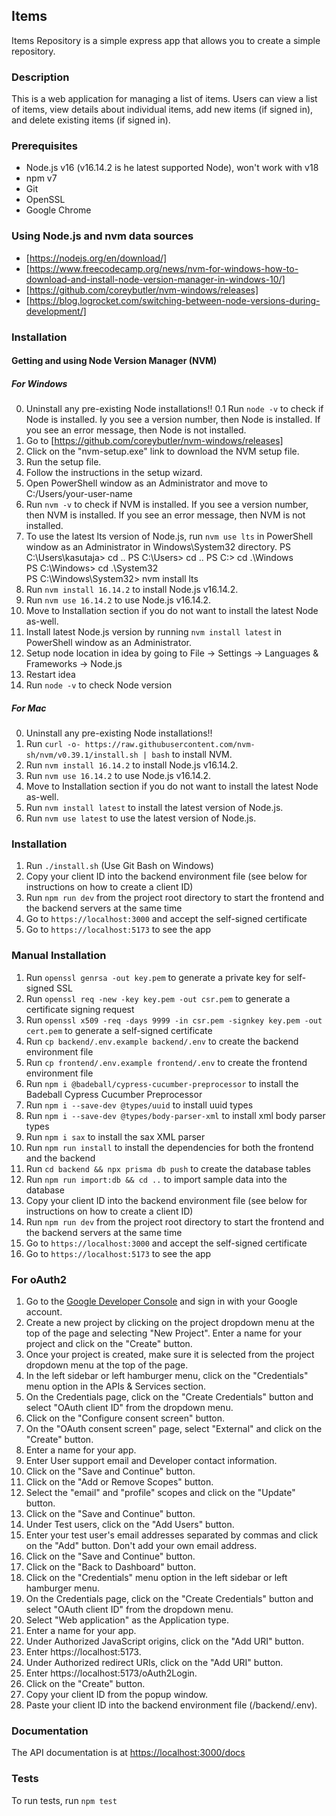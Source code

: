 ## Items
Items Repository is a simple express app that allows you to create a simple repository.

### Description
This is a web application for managing a list of items. Users can view a list of items, view details about individual
items, add new items (if signed in), and delete existing items (if signed in).

### Prerequisites
- Node.js v16 (v16.14.2 is he latest supported Node), won't work with v18
- npm v7
- Git
- OpenSSL
- Google Chrome

### Using Node.js and nvm data sources
- [https://nodejs.org/en/download/]
- [https://www.freecodecamp.org/news/nvm-for-windows-how-to-download-and-install-node-version-manager-in-windows-10/]
- [https://github.com/coreybutler/nvm-windows/releases]
- [https://blog.logrocket.com/switching-between-node-versions-during-development/]

### Installation
#### Getting and using Node Version Manager (NVM)
##### For Windows
0. Uninstall any pre-existing Node installations!!
   0.1 Run `node -v` to check if Node is installed. Iy you see a version number, then Node is installed. If you see an
   error message, then Node is not installed.
1. Go to [https://github.com/coreybutler/nvm-windows/releases]
2. Click on the "nvm-setup.exe" link to download the NVM setup file.
3. Run the setup file.
5. Follow the instructions in the setup wizard.
6. Open PowerShell window as an Administrator and move to C:/Users/your-user-name
7. Run `nvm -v` to check if NVM is installed. If you see a version number, then NVM is installed. If you see an error message, then NVM is not installed.
8. To use the latest lts version of Node.js, run `nvm use lts` in PowerShell window as an Administrator in Windows\System32 directory.
   PS C:\Users\kasutaja> cd ..
   PS C:\Users> cd ..
   PS C:\> cd .\Windows\
   PS C:\Windows> cd .\System32\
   PS C:\Windows\System32> nvm install lts
9. Run `nvm install 16.14.2` to install Node.js v16.14.2.
10. Run `nvm use 16.14.2` to use Node.js v16.14.2.
11. Move to Installation section if you do not want to install the latest Node as-well.
12. Install latest Node.js version by running `nvm install latest` in PowerShell window as an Administrator.
13. Setup node location in idea by going to File -> Settings -> Languages & Frameworks -> Node.js
14. Restart idea
15. Run `node -v` to check Node version

##### For Mac
0. Uninstall any pre-existing Node installations!!
1. Run `curl -o- https://raw.githubusercontent.com/nvm-sh/nvm/v0.39.1/install.sh | bash` to install NVM.
2. Run `nvm install 16.14.2` to install Node.js v16.14.2.
3. Run `nvm use 16.14.2` to use Node.js v16.14.2.
4. Move to Installation section if you do not want to install the latest Node as-well.
5. Run `nvm install latest` to install the latest version of Node.js.
6. Run `nvm use latest` to use the latest version of Node.js.

### Installation
1. Run `./install.sh` (Use Git Bash on Windows)
2. Copy your client ID into the backend environment file (see below for instructions on how to create a client ID)
3. Run `npm run dev` from the project root directory to start the frontend and the backend servers at the same time
4. Go to `https://localhost:3000` and accept the self-signed certificate
5. Go to `https://localhost:5173` to see the app

### Manual Installation
1. Run `openssl genrsa -out key.pem` to generate a private key for self-signed SSL
2. Run `openssl req -new -key key.pem -out csr.pem` to generate a certificate signing request
3. Run `openssl x509 -req -days 9999 -in csr.pem -signkey key.pem -out cert.pem` to generate a self-signed certificate
4. Run `cp backend/.env.example backend/.env` to create the backend environment file
5. Run `cp frontend/.env.example frontend/.env` to create the frontend environment file
6. Run `npm i @badeball/cypress-cucumber-preprocessor` to install the Badeball Cypress Cucumber Preprocessor
7. Run `npm i --save-dev @types/uuid` to install uuid types
8. Run `npm i --save-dev @types/body-parser-xml` to install xml body parser types
9. Run `npm i sax` to install the sax XML parser
10. Run `npm run install` to install the dependencies for both the frontend and the backend
11. Run `cd backend && npx prisma db push` to create the database tables
12. Run `npm run import:db && cd ..` to import sample data into the database
13. Copy your client ID into the backend environment file (see below for instructions on how to create a client ID)
14. Run `npm run dev` from the project root directory to start the frontend and the backend servers at the same time
15. Go to `https://localhost:3000` and accept the self-signed certificate
16. Go to `https://localhost:5173` to see the app

### For oAuth2
1. Go to the [Google Developer Console](https://console.developers.google.com/) and sign in with your Google account.
2. Create a new project by clicking on the project dropdown menu at the top of the page and selecting "New Project".
   Enter a name for your project and click on the "Create" button.
3. Once your project is created, make sure it is selected from the project dropdown menu at the top of the page.
4. In the left sidebar or left hamburger menu, click on the "Credentials" menu option in the APIs & Services section.
5. On the Credentials page, click on the "Create Credentials" button and select "OAuth client ID" from the dropdown
   menu.
6. Click on the "Configure consent screen" button.
7. On the "OAuth consent screen" page, select "External" and click on the "Create" button.
8. Enter a name for your app.
9. Enter User support email and Developer contact information.
10. Click on the "Save and Continue" button.
11. Click on the "Add or Remove Scopes" button.
12. Select the "email" and "profile" scopes and click on the "Update" button.
13. Click on the "Save and Continue" button.
14. Under Test users, click on the "Add Users" button.
15. Enter your test user's email addresses separated by commas and click on the "Add" button. Don't add your own email
    address.
16. Click on the "Save and Continue" button.
17. Click on the "Back to Dashboard" button.
18. Click on the "Credentials" menu option in the left sidebar or left hamburger menu.
19. On the Credentials page, click on the "Create Credentials" button and select "OAuth client ID" from the dropdown
    menu.
20. Select "Web application" as the Application type.
21. Enter a name for your app.
22. Under Authorized JavaScript origins, click on the "Add URI" button.
23. Enter https://localhost:5173.
24. Under Authorized redirect URIs, click on the "Add URI" button.
25. Enter https://localhost:5173/oAuth2Login.
26. Click on the "Create" button.
27. Copy your client ID from the popup window.
28. Paste your client ID into the backend environment file (/backend/.env).

### Documentation
The API documentation is at [https://localhost:3000/docs](https://localhost:3000/docs)

### Tests
To run tests, run `npm test`